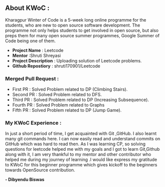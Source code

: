 ## About KWoC :
Kharagpur Winter of Code is a 5-week long online programme for the students, who are new to open source software development. The programme not only helps students to get involved in open source, but also preps them for many open source summer programmes, Google Summer of Code being one of them.
                         
- **Project Name** : Leetcode             
- **Mentor** :Shruti Shreyasi              
- **Project Description** : Uploading solution of Leetcode problems.                 
- **Github Repostiory** :
shruti170901/Leetcode           

### Merged Pull Request :
- First PR : Solved Problem related to DP (Climbing Stairs).
- Second PR : Solved Problem related to DFS.
- Third PR : Solved Problem related to DP (Increasing Subsequence).
- Fourth PR : Solved Problem related to Graphs
- Fifth PR : Solved Problem related to DP (Jump Game).

### My KWoC Experience :
In just a short period of time, I get acquainted with Git ,GitHub. I also learnt many git commands here. I can now easily read and understand commits on GitHub which was hard to read then. As I was learning CP, so solving questions for leetcode helped me with my goals and I got to learn Git,Github along with it, I am very thankful to my mentor and other contributor who helped me during my journey of learning .I would like express my gratitude to KWoC for this beginner programme which gives kickoff to the beginners towards OpenSource contribution.


  **- Dibyendu Biswas**
